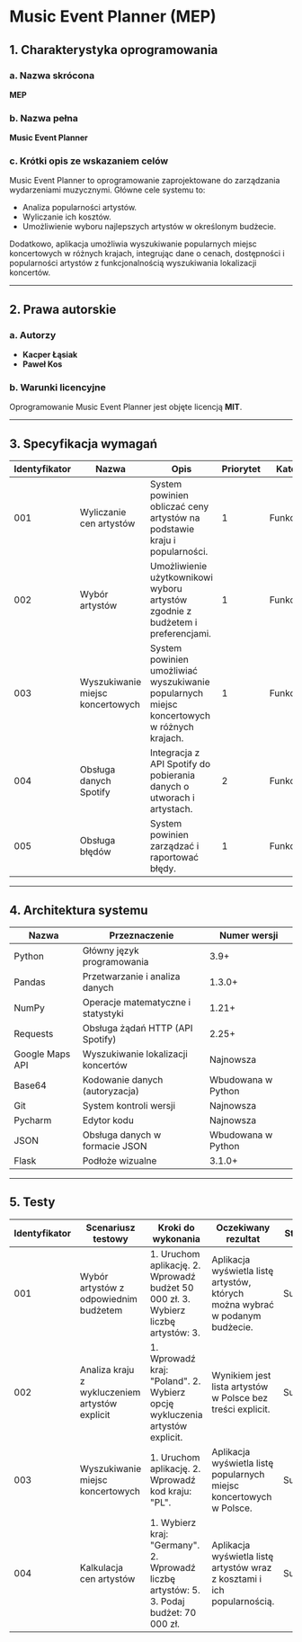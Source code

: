 # Music Event Planner (MEP)

## 1. Charakterystyka oprogramowania

### a. Nazwa skrócona
**MEP**

### b. Nazwa pełna
**Music Event Planner**

### c. Krótki opis ze wskazaniem celów
Music Event Planner to oprogramowanie zaprojektowane do zarządzania wydarzeniami muzycznymi. Główne cele systemu to:
- Analiza popularności artystów.
- Wyliczanie ich kosztów.
- Umożliwienie wyboru najlepszych artystów w określonym budżecie.

Dodatkowo, aplikacja umożliwia wyszukiwanie popularnych miejsc koncertowych w różnych krajach, integrując dane o cenach, dostępności i popularności artystów z funkcjonalnością wyszukiwania lokalizacji koncertów.

---

## 2. Prawa autorskie

### a. Autorzy
- **Kacper Łąsiak**
- **Paweł Kos**

### b. Warunki licencyjne
Oprogramowanie Music Event Planner jest objęte licencją **MIT**.

---

## 3. Specyfikacja wymagań

| **Identyfikator** | **Nazwa**                        | **Opis**                                                                             | **Priorytet** | **Kategoria**  |
|--------------------|----------------------------------|-------------------------------------------------------------------------------------|---------------|----------------|
| 001                | Wyliczanie cen artystów         | System powinien obliczać ceny artystów na podstawie kraju i popularności.           | 1             | Funkcjonalne   |
| 002                | Wybór artystów                  | Umożliwienie użytkownikowi wyboru artystów zgodnie z budżetem i preferencjami.      | 1             | Funkcjonalne   |
| 003                | Wyszukiwanie miejsc koncertowych| System powinien umożliwiać wyszukiwanie popularnych miejsc koncertowych w różnych krajach. | 1         | Funkcjonalne   |
| 004                | Obsługa danych Spotify          | Integracja z API Spotify do pobierania danych o utworach i artystach.               | 2             | Funkcjonalne   |
| 005                | Obsługa błędów                  | System powinien zarządzać i raportować błędy.                                       | 1             | Funkcjonalne   |

---

## 4. Architektura systemu

| **Nazwa**          | **Przeznaczenie**                | **Numer wersji** |
|---------------------|----------------------------------|-------------------|
| Python              | Główny język programowania      | 3.9+              |
| Pandas              | Przetwarzanie i analiza danych  | 1.3.0+            |
| NumPy               | Operacje matematyczne i statystyki | 1.21+          |
| Requests            | Obsługa żądań HTTP (API Spotify)| 2.25+             |
| Google Maps API     | Wyszukiwanie lokalizacji koncertów | Najnowsza       |
| Base64              | Kodowanie danych (autoryzacja)  | Wbudowana w Python |
| Git                 | System kontroli wersji          | Najnowsza         |
| Pycharm             | Edytor kodu                     | Najnowsza         |
| JSON                | Obsługa danych w formacie JSON  | Wbudowana w Python |
| Flask | Podłoże wizualne | 3.1.0+ |

---

## 5. Testy

| **Identyfikator** | **Scenariusz testowy**             | **Kroki do wykonania**                                                                   | **Oczekiwany rezultat**                                                                    | **Status** |
|--------------------|------------------------------------|------------------------------------------------------------------------------------------|--------------------------------------------------------------------------------------------|------------|
| 001                | Wybór artystów z odpowiednim budżetem | 1. Uruchom aplikację. 2. Wprowadź budżet 50 000 zł. 3. Wybierz liczbę artystów: 3.         | Aplikacja wyświetla listę artystów, których można wybrać w podanym budżecie.               | Sukces     |
| 002                | Analiza kraju z wykluczeniem artystów explicit | 1. Wprowadź kraj: "Poland". 2. Wybierz opcję wykluczenia artystów explicit.               | Wynikiem jest lista artystów w Polsce bez treści explicit.                                 | Sukces     |
| 003                | Wyszukiwanie miejsc koncertowych  | 1. Uruchom aplikację. 2. Wprowadź kod kraju: "PL".                                       | Aplikacja wyświetla listę popularnych miejsc koncertowych w Polsce.                        | Sukces     |
| 004                | Kalkulacja cen artystów           | 1. Wybierz kraj: "Germany". 2. Wprowadź liczbę artystów: 5. 3. Podaj budżet: 70 000 zł.   | Aplikacja wyświetla listę artystów wraz z kosztami i ich popularnością.                    | Sukces     |
